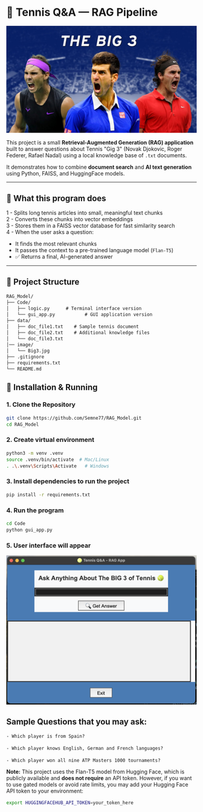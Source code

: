 # 🎾 Tennis Q&A — RAG Pipeline


![Tennis Banner](image/Big3.jpg)

This project is a small **Retrieval-Augmented Generation (RAG) application** built to answer questions about Tennis "Gig 3" (Novak Djokovic, Roger Federer, Rafael Nadal) using a local knowledge base of `.txt` documents.

It demonstrates how to combine **document search** and **AI text generation** using Python, FAISS, and HuggingFace models.

---

## 🚀 What this program does

1 - Splits long tennis articles into small, meaningful text chunks  
2 - Converts these chunks into vector embeddings  
3 - Stores them in a FAISS vector database for fast similarity search  
4 - When the user asks a question:
- It finds the most relevant chunks
- It passes the context to a pre-trained language model (`Flan-T5`)  
- ✅ Returns a final, AI-generated answer

---

## 📂 Project Structure
```text
RAG_Model/
├── Code/
│   ├── logic.py      # Terminal interface version
│   └── gui_app.py           # GUI application version
├── data/
│   ├── doc_file1.txt    # Sample tennis document
│   ├── doc_file2.txt    # Additional knowledge files
│   └── doc_file3.txt
│── image/
│   └── Big3.jpg
├── .gitignore
├── requirements.txt
└── README.md
```

## 🔧 Installation & Running

### 1. Clone the Repository

```bash
git clone https://github.com/Semne77/RAG_Model.git
cd RAG_Model
```
### 2. Create virtual environment

```bash
python3 -m venv .venv
source .venv/bin/activate  # Mac/Linux
. .\.venv\Scripts\Activate   # Windows
```

### 3. Install dependencies to run the project
```bash
pip install -r requirements.txt
```


### 4. Run the program
```bash
cd Code
python gui_app.py
```

### 5. User interface will appear

![Tennis Banner](image/UserInterface.png)


## Sample Questions that you may ask:

```text
- Which player is from Spain?

- Which player knows English, German and French languages?

- Which player won all nine ATP Masters 1000 tournaments?
```

**Note:** This project uses the Flan-T5 model from Hugging Face, which is publicly available and **does not require** an API token.
However, if you want to use gated models or avoid rate limits, you may add your Hugging Face API token to your environment:

   ```bash
   export HUGGINGFACEHUB_API_TOKEN=your_token_here